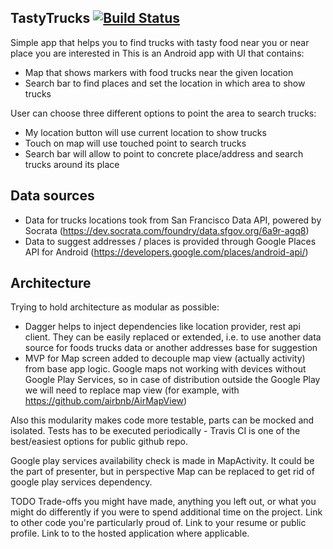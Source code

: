 TastyTrucks [![Build Status](https://travis-ci.org/kirussell/TastyTrucks.svg?branch=master)](https://travis-ci.org/kirussell/TastyTrucks)
---
Simple app that helps you to find trucks with tasty food near you or near place you are interested in
This is an Android app with UI that contains:
- Map that shows markers with food trucks near the given location
- Search bar to find places and set the location in which area to show trucks

User can choose three different options to point the area to search trucks:
- My location button will use current location to show trucks
- Touch on map will use touched point to search trucks
- Search bar will allow to point to concrete place/address and search trucks around its place

Data sources
---
- Data for trucks locations took from San Francisco Data API, powered by Socrata (https://dev.socrata.com/foundry/data.sfgov.org/6a9r-agq8)
- Data to suggest addresses / places is provided through Google Places API for Android (https://developers.google.com/places/android-api/)

Architecture
---
Trying to hold architecture as modular as possible:
- Dagger helps to inject dependencies like location provider, rest api client.
They can be easily replaced or extended, i.e. to use another data source for foods
trucks data or another addresses base for suggestion
- MVP for Map screen added to decouple map view (actually activity) from base app logic.
Google maps not working with devices without Google Play Services,
so in case of distribution outside the Google Play we will need to replace map view
(for example, with https://github.com/airbnb/AirMapView)

Also this modularity makes code more testable, parts can be mocked and isolated.
Tests has to be executed periodically - Travis CI is one of the best/easiest options for public github repo.

Google play services availability check is made in MapActivity. It could be the part of presenter, but in perspective Map can be replaced to get rid of google play services dependency.

TODO
Trade-offs you might have made, anything you left out, or what you might do differently if you were to spend additional time on the project.
Link to other code you're particularly proud of.
Link to your resume or public profile.
Link to to the hosted application where applicable.

